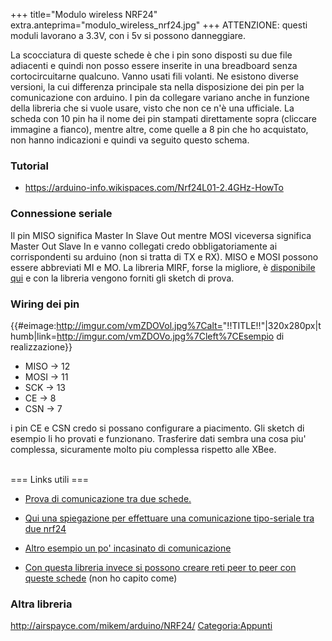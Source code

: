 +++
title="Modulo wireless NRF24"
extra.anteprima="modulo_wireless_nrf24.jpg"
+++
ATTENZIONE: questi moduli lavorano a 3.3V, con i 5v si possono
danneggiare.

La scocciatura di queste schede è che i pin sono disposti su due file
adiacenti e quindi non posso essere inserite in una breadboard senza
cortocircuitarne qualcuno. Vanno usati fili volanti. Ne esistono diverse
versioni, la cui differenza principale sta nella disposizione dei pin
per la comunicazione con arduino. I pin da collegare variano anche in
funzione della libreria che si vuole usare, visto che non ce n\'è una
ufficiale. La scheda con 10 pin ha il nome dei pin stampati direttamente
sopra (cliccare immagine a fianco), mentre altre, come quelle a 8 pin
che ho acquistato, non hanno indicazioni e quindi va seguito questo
schema.

### Tutorial

-   <https://arduino-info.wikispaces.com/Nrf24L01-2.4GHz-HowTo>

### Connessione seriale

Il pin MISO significa Master In Slave Out mentre MOSI viceversa
significa Master Out Slave In e vanno collegati credo obbligatoriamente
ai corrispondenti su arduino (non si tratta di TX e RX). MISO e MOSI
possono essere abbreviati MI e MO. La libreria MIRF, forse la migliore,
è [disponibile
qui](http://playground.arduino.cc/InterfacingWithHardware/Nrf24L01) e
con la libreria vengono forniti gli sketch di prova.

### Wiring dei pin

{{\#eimage:<http://imgur.com/vmZDOVol.jpg%7Calt=>\"!!TITLE!!\"\|320x280px\|thumb\|link=<http://imgur.com/vmZDOVo.jpg%7Cleft%7CEsempio>
di realizzazione}}

-   MISO -\> 12
-   MOSI -\> 11
-   SCK -\> 13
-   CE -\> 8
-   CSN -\> 7

i pin CE e CSN credo si possano configurare a piacimento. Gli sketch di
esempio li ho provati e funzionano. Trasferire dati sembra una cosa
piu\' complessa, sicuramente molto piu complessa rispetto alle XBee.

\
=== Links utili ===

-   [Prova di comunicazione tra due
    schede.](http://www.bajdi.com/playing-with-nrf24l01-modules/)

<!-- -->

-   [Qui una spiegazione per effettuare una comunicazione tipo-seriale
    tra due
    nrf24](http://arduino-for-beginners.blogspot.it/2013/06/arduino-serial-over-nrf24l01.html)

<!-- -->

-   [Altro esempio un po\' incasinato di
    comunicazione](http://arduino-info.wikispaces.com/nRF24L01-Mirf-Examples)

<!-- -->

-   [Con questa libreria invece si possono creare reti peer to peer con
    queste schede](http://maniacbug.github.io/RF24Network/) (non ho
    capito come)

### Altra libreria

<http://airspayce.com/mikem/arduino/NRF24/>
[Categoria:Appunti](Categoria:Appunti "wikilink")
